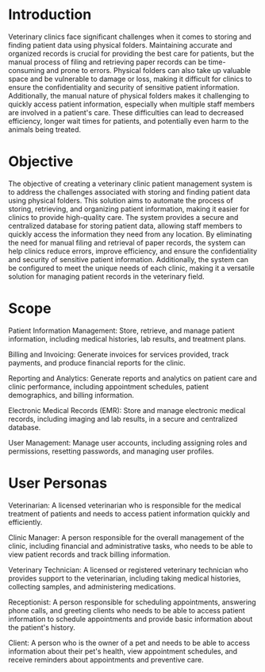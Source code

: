 # Introduction
Veterinary clinics face significant challenges when it comes to storing and finding patient data using physical folders. Maintaining accurate and organized records is crucial for providing the best care for patients, but the manual process of filing and retrieving paper records can be time-consuming and prone to errors. Physical folders can also take up valuable space and be vulnerable to damage or loss, making it difficult for clinics to ensure the confidentiality and security of sensitive patient information. Additionally, the manual nature of physical folders makes it challenging to quickly access patient information, especially when multiple staff members are involved in a patient's care. These difficulties can lead to decreased efficiency, longer wait times for patients, and potentially even harm to the animals being treated.

# Objective
The objective of creating a veterinary clinic patient management system is to address the challenges associated with storing and finding patient data using physical folders. This solution aims to automate the process of storing, retrieving, and organizing patient information, making it easier for clinics to provide high-quality care. The system provides a secure and centralized database for storing patient data, allowing staff members to quickly access the information they need from any location. By eliminating the need for manual filing and retrieval of paper records, the system can help clinics reduce errors, improve efficiency, and ensure the confidentiality and security of sensitive patient information. Additionally, the system can be configured to meet the unique needs of each clinic, making it a versatile solution for managing patient records in the veterinary field.

# Scope
Patient Information Management: Store, retrieve, and manage patient information, including medical histories, lab results, and treatment plans.

Billing and Invoicing: Generate invoices for services provided, track payments, and produce financial reports for the clinic.

Reporting and Analytics: Generate reports and analytics on patient care and clinic performance, including appointment schedules, patient demographics, and billing information.

Electronic Medical Records (EMR): Store and manage electronic medical records, including imaging and lab results, in a secure and centralized database.

User Management: Manage user accounts, including assigning roles and permissions, resetting passwords, and managing user profiles.

# User Personas
Veterinarian: A licensed veterinarian who is responsible for the medical treatment of patients and needs to access patient information quickly and efficiently.

Clinic Manager: A person responsible for the overall management of the clinic, including financial and administrative tasks, who needs to be able to view patient records and track billing information.

Veterinary Technician: A licensed or registered veterinary technician who provides support to the veterinarian, including taking medical histories, collecting samples, and administering medications.

Receptionist: A person responsible for scheduling appointments, answering phone calls, and greeting clients who needs to be able to access patient information to schedule appointments and provide basic information about the patient's history.

Client: A person who is the owner of a pet and needs to be able to access information about their pet's health, view appointment schedules, and receive reminders about appointments and preventive care.
